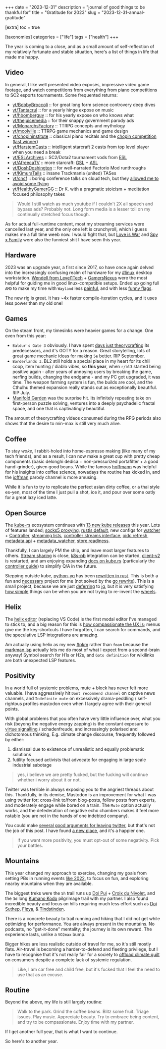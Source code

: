+++
date = "2023-12-31"
description = "journal of good things to be thankful for"
title = "Gratitude for 2023"
slug = "2023-12-31-annual-gratitude"

[extra]
toc = true

[taxonomies]
categories = ["life"]
tags = ["health"]
+++

The year is coming to a close, and as a small amount of self-reflection of my relatively fortunate and stable situation, here's a list of things in life that made me happy.

<!--more-->

## Video

In general, I like well presented video exposés, impressive video game footage, and watch competitions from everything from piano competitions to SC2 esports tournaments. Some frequented returns:

- [yt/BobbyBroccoli](https://www.youtube.com/@BobbyBroccoli) :: for great long form science controvery deep dives
- [yt/Tantacrul](https://www.youtube.com/@Tantacrul) :: for a yearly hinge expose on music
- [yt/hbomberguy](https://www.youtube.com/@hbomberguy) :: for his yearly expose on who knows what
- [yt/thejuicemedia](https://www.youtube.com/@thejuicemedia) :: for their snappy government parody ads
- [yt/MonarchsFactory](https://www.youtube.com/@MonarchsFactory) :: TTRPG concepts and mythology
- [yt/mcolville](https://www.youtube.com/@mcolville) :: TTRPG game mechanics and game design
- [yt/chopininstitute](https://www.youtube.com/@chopininstitute) :: classical piano recitals and the [chopin competition](https://en.wikipedia.org/wiki/International_Chopin_Piano_Competition) ([last winner](https://www.youtube.com/playlist?list=PLTmn2qD3aSQveuDKarRUibMEjFqJd1t1U))
- [yt/HarstemCasts](https://www.youtube.com/@HarstemCasts) :: intelligent starcraft 2 casts from top level player when you need a break
- [yt/ESLArchives](https://www.youtube.com/@ESLArchives) :: SC2/Dota2 tournament vods from [ESL](https://liquipedia.net/starcraft2/Electronic_Sports_League)
- [yt/AfreecaTV](https://www.youtube.com/@afreecatvesports432/videos) :: more starcraft: [GSL](https://liquipedia.net/starcraft2/Global_StarCraft_II_League) + [ASL](https://liquipedia.net/starcraft/AfreecaTV_StarCraft_League_Remastered)
- [yt/DoshDoshington](https://www.youtube.com/@DoshDoshington) :: for well-narrated Factorio Mod runthroughs
- [yt/KimuraTails](https://www.youtube.com/@KimuraTails) :: insane Trackmania (united) TASes
- [yt/cncf](https://www.youtube.com/@cncf) :: boring conference talks on cloud tech, but they [allowed me to avoid some flying](/post/2023-12-22-kubecon-chicago-log)
- [yt/HealthyGamerGG](https://www.youtube.com/@HealthyGamerGG) :: Dr K. with a pragmatic stoicism + meditation focused philosophy takes

> Would I still watch as much youtube if I couldn't 2X all speech and bypass ads? Probably not. Long form media is a lesser toll on my continually stretched focus though.

As for actual full-runtime content, most my streaming services were cancelled last year, and the only one left is crunchyroll, which i guess makes me a full time weeb now. I would fight that, but [Love is War](https://en.wikipedia.org/wiki/Kaguya-sama:_Love_Is_War_(TV_series)) and [Spy x Family](https://myanimelist.net/anime/50265/Spy_x_Family) were also the funniest shit I have seen this year.

## Hardware

2023 was an upgrade year, a first since 2017, so have once again delved into the increasingly confusing realm of hardware for my [#linux](/tags/linux) desktop workstation. [Wendell from Level1Tech](https://www.youtube.com/@Level1Techs) + [GamersNexus](https://www.youtube.com/@GamersNexus) were the most helpful for guiding me in good linux-compatible setups. Ended up going full `AMD` to make my time with `Wayland` less [painful](https://wiki.hyprland.org/Nvidia/), and with less [funny flags](https://github.com/swaywm/sway/pull/6615).

The new rig is great. It has ~4x faster compile-iteration cycles, and it uses less power than my old one!

## Games

On the steam front, my timesinks were heavier games for a change. One even from this year:

- `Baldur's Gate 3` obviously. I have spent [days just theorycrafting](/post/2022-04-12-baldurs-roll/) its predecessors, and it's GOTY for a reason. Great storytelling, lots of great game mechanic ideas for making `5e` better. RIP September.
- `Borderlands 3`. BL2 still holds a special place in my heart for its chill coop, item hunting / diablo vibes, so __this year__, when `r/bl3` started being positive again - after years of annoying users by breaking the game, nerfing builds, changing the endgame - and my PC got upgraded, it was time. The weapon farming system is fun, the builds are cool, and the Cthulhu themed expansion really stands out as exceptionally beautiful. RIP July.
- [Manifold Garden](https://store.steampowered.com/app/473950/Manifold_Garden/) was the surprise hit. Its infinitely repeating take on first-person puzzle solving, ventures into a deeply psychadelic fractal space, and one that is captivatingly beautiful.

The amount of theorycrafting videos consumed during the RPG periods also shows that the desire to min-max is still very much alive.

## Coffee

To stay _woke_, I rabbit-holed into home-espresso making (like many of my tech friends), and as a result, I can now make a great cup with pretty cheap components (basic delonghi dedica + non-pressurized portafilter + a good hand-grinder), given good beans. While the famous [hoffmann](https://www.youtube.com/@jameshoffmann) was helpful for his insights into coffee science, nowadays the routine has kicked in, and the [joffman](https://www.youtube.com/@hamesjoffmann) parody channel is more amusing.

While it is fun to try to replicate the perfect asian dirty coffee, or a thai style es-yen, most of the time I just pull a shot, ice it, and pour over some oatly for a great lazy iced latte.

## Open Source

The [kube-rs](https://github.com/kube-rs) ecosystem continues with [13 new kube releases](https://github.com/kube-rs/kube/releases) this year. Lots of features landed; [socks5 proxying](https://github.com/kube-rs/kube/pull/1311), [rustls default](https://github.com/kube-rs/kube/pull/1261), new configs for [watcher](https://docs.rs/kube/latest/kube/runtime/watcher/struct.Config.html) + [Controller](https://docs.rs/kube/latest/kube/runtime/controller/struct.Config.html), [streaming lists](https://github.com/kube-rs/kube/pull/1255), [controller streams interface](https://kube.rs/controllers/streams/), [oidc refresh](https://github.com/kube-rs/kube/pull/1229), [metadata api](https://github.com/kube-rs/kube/pull/1137) + [metadata_watcher](https://github.com/kube-rs/kube/pull/1145), [store readiness](https://github.com/kube-rs/kube/pull/1243).

Thankfully, I can largely PM the ship, and leave most larger features to others. [Stream sharing](https://github.com/kube-rs/kube/issues/1080) is close, [k8s-pb](https://github.com/kube-rs/k8s-pb) integration can be started, [client-v2](https://github.com/kube-rs/kube/issues/1032) is restarted, and am enjoying expanding [docs on kube.rs](https://kube.rs/) (particularly the [controller guide](https://github.com/kube-rs/website/issues/5)) to simplify Q/A in the future.

Stepping outside kube, [python-yq](https://kislyuk.github.io/yq/) has been [rewritten in rust](https://github.com/clux/whyq). This is both a fun and [necessary](https://hachyderm.io/@clux/111031702227829219) project for me (not solved by the [go rewrite](https://github.com/mikefarah/yq/issues/193)). This is a small project, because we are just [deferring](https://github.com/clux/whyq/blob/c6631590ebd170c5e09885a43cff476d6787e574/yq.rs#L218-L219) to [jq](https://github.com/jqlang/jq), but it is very satisfying [how simple](https://github.com/clux/whyq/blob/c6631590ebd170c5e09885a43cff476d6787e574/yq.rs#L1-L302) things can be when you are not trying to re-invent the [wheels](https://github.com/mikefarah/yq/tree/master/pkg/yqlib).

## Helix

The [helix editor](https://helix-editor.com/) (replacing VS Code) is the first modal editor I've managed to stick to, and a big reason for this is [how compassionate the UX is](https://hachyderm.io/@clux/111302311059887332); menus give me the key-shortcuts I have forgotten, I can search for commands, and the speculative LSP integrations are amazing.

Am actually using helix as my new [#pkm](/tags/pkm) rather than `foam` because the [markman lsp](https://github.com/artempyanykh/marksman) actually lets me do most of what I expect from a second-brain anyway! Symbol search for H1s or H2s, and `Goto definition` for wikilinks are both unexpected LSP features.

## Positivity

In a world full of systemic problems, mute + block has never felt more valuable. I have aggressively hit `Dont recommend channel` on captive news channels, and `Indefinite mute` on excessively drama-peddling / self-rightous profiles mastodon even when I largely agree with their general points.

With global problems that you often have very little influence over, what you risk (beyong the negative energy zapping) is the constant exposure to [virtue signalling](https://krisnova.net/posts/ego-death/) / schadenfreude, and increasingly polarised and dichotomous thinking, E.g. climate change discourse, frequently followed by either:

1. dismissal due to existence of unrealistic and equally problematic solutions
2. futility focused activists that advocate for engaging in large scale industrial sabotage

> yes, i believe we are pretty fucked, but the fucking will continue whether i worry about it or not.

Twitter was terrible in always exposing you to the angriest threads about this. Thankfully, in its demise, Mastodon is an improvement for what I was using twitter for; cross-link to/from blog-posts, follow posts from experts, and moderately engage while bored on a train. The `Mute` option actually works, and the defederation of negative echo chambers makes it feel more nstable (you are not in the hands of one indebted company).

You could make [several good arguments for leaving twitter](https://throwawayopinions.io/the-paradox-of-intolerance.html), but that's not the job of this post. I have found [a new place](https://hachyderm.io/@clux), and it's a happier one.

> If you want more positivity, you must opt-out of some negativity. Pick your battles.

## Mountains

This year changed my approach to exercise, changing my goals from setting PBs in running events [like 2022](/post/2022-12-07-running-year/), to focus on fun, and exploring nearby mountains when they are available.

The biggest treks were the `5h` trail runs up [Doi Pui](https://www.strava.com/activities/10459620853) + [Croix du Nivolet](https://www.strava.com/activities/9186995095), and the `3d` long [Kumano Kodo](https://www.strava.com/activities/10282413401) pilgrimage trail with my partner. I also found incredible beauty and focus on hills requiring much less effort such as [Doi Suthep](https://www.strava.com/activities/10422346036), [Fløya](https://www.strava.com/activities/9664374916), & [Tindstinden](https://www.strava.com/activities/9653652377).

There is a concrete beauty to trail running and hiking that I did not get while optimizing for performance. You are always present in the mountains. No podcasts, no "get-it-done" mentality; the journey is its own reward. The experience lasts, unlike a `VO2max` bump.

Bigger hikes are less realistic outside of travel for me, so it's still mostly flats. Air-travel is becoming a harder-to-defend and fleeting privilege, but I have to recognise that it's not really fair for a society to [offload climate guilt](https://news.climate.columbia.edu/2023/02/15/you-are-not-the-problem-climate-guilt-is-a-marketing-strategy/) on consumers despite a complete lack of systemic regulation.

> Like, I am car free and child free, but it's fucked that I feel the need to use that as an excuse.

## Routine

Beyond the above, my life is still largely routine:

> Walk to the park. Grind the coffee beans. Blitz some fruit. Triage issues. Play music. Appreciate beauty. Try to embrace being content, and try to be compassionate. Enjoy time with my partner.

If I get another full year, that is what I want to continue.

So here's to another year.
